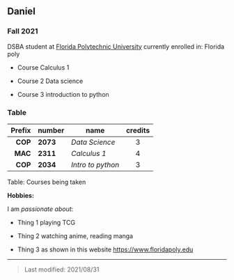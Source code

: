 ## Daniel
### Fall 2021

DSBA student at [Florida Polytechnic University](https://www.floridapoly.edu) currently enrolled in: Florida poly

- Course Calculus 1

- Course 2 Data science

- Course 3 introduction to python

### Table
| Prefix|  number|             name|credits|
| ----: |:-------|-----------------|:-----:|
|**COP**|**2073**|  *Data Science* |     3 |
|**MAC**|**2311**|    *Calculus 1* |     4 |
|**COP**|**2034**|*Intro to python*|     3 |

Table: Courses being taken

**Hobbies:**

I am _passionate about_:

- Thing 1 playing TCG

- Thing 2 watching anime, reading manga

- Thing 3 as shown in this website <https://www.floridapoly.edu>

***

> Last modified: 2021/08/31
